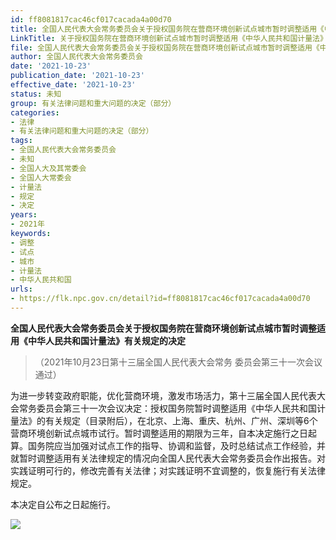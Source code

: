 ```yaml
---
id: ff8081817cac46cf017cacada4a00d70
title: 全国人民代表大会常务委员会关于授权国务院在营商环境创新试点城市暂时调整适用《中华人民共和国计量法》有关规定的决定
LinkTitle: 关于授权国务院在营商环境创新试点城市暂时调整适用《中华人民共和国计量法》有关规定的决定（2021）
file: 全国人民代表大会常务委员会关于授权国务院在营商环境创新试点城市暂时调整适用《中华人民共和国计量法》有关规定的决定_20211023_ff8081817cac46cf017cacada4a00d70.docx
author: 全国人民代表大会常务委员会
date: '2021-10-23'
publication_date: '2021-10-23'
effective_date: '2021-10-23'
status: 未知
group: 有关法律问题和重大问题的决定（部分）
categories:
- 法律
- 有关法律问题和重大问题的决定（部分）
tags:
- 全国人民代表大会常务委员会
- 未知
- 全国人大及其常委会
- 全国人大常委会
- 计量法
- 规定
- 决定
years:
- 2021年
keywords:
- 调整
- 试点
- 城市
- 计量法
- 中华人民共和国
urls:
- https://flk.npc.gov.cn/detail?id=ff8081817cac46cf017cacada4a00d70
---
```


**全国人民代表大会常务委员会关于授权国务院在营商环境创新试点城市暂时调整适用《中华人民共和国计量法》有关规定的决定**

> （2021年10月23日第十三届全国人民代表大会常务
> 委员会第三十一次会议通过）

为进一步转变政府职能，优化营商环境，激发市场活力，第十三届全国人民代表大会常务委员会第三十一次会议决定：授权国务院暂时调整适用《中华人民共和国计量法》的有关规定（目录附后），在北京、上海、重庆、杭州、广州、深圳等6个营商环境创新试点城市试行。暂时调整适用的期限为三年，自本决定施行之日起算。国务院应当加强对试点工作的指导、协调和监督，及时总结试点工作经验，并就暂时调整适用有关法律规定的情况向全国人民代表大会常务委员会作出报告。对实践证明可行的，修改完善有关法律；对实践证明不宜调整的，恢复施行有关法律规定。

本决定自公布之日起施行。

![](../images/ff8081817cac46cf017cacada4a00d70/image_01.jpg)
